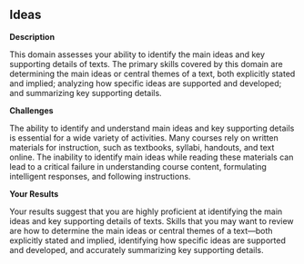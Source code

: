 ## Ideas

**Description**

This domain assesses your ability to identify the main ideas and key supporting details of texts. The primary skills covered by this domain are determining the main ideas or central themes of a text, both explicitly stated and implied; analyzing how specific ideas are supported and developed; and summarizing key supporting details.

**Challenges**

The ability to identify and understand main ideas and key supporting details is essential for a wide variety of activities. Many courses rely on written materials for instruction, such as textbooks, syllabi, handouts, and text online. The inability to identify main ideas while reading these materials can lead to a critical failure in understanding course content, formulating intelligent responses, and following instructions.   

**Your Results**

Your results suggest that you are highly proficient at identifying the main ideas and key supporting details of texts. Skills that you may want to review are how to determine the main ideas or central themes of a text—both explicitly stated and implied, identifying how specific ideas are supported and developed, and accurately summarizing key supporting details.
